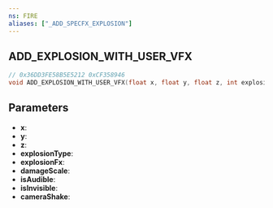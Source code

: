 ```yaml
---
ns: FIRE
aliases: ["_ADD_SPECFX_EXPLOSION"]
---
```

## ADD_EXPLOSION_WITH_USER_VFX

```c
// 0x36DD3FE58B5E5212 0xCF358946
void ADD_EXPLOSION_WITH_USER_VFX(float x, float y, float z, int explosionType, Hash explosionFx, float damageScale, BOOL isAudible, BOOL isInvisible, float cameraShake);
```


## Parameters
* **x**: 
* **y**: 
* **z**: 
* **explosionType**: 
* **explosionFx**: 
* **damageScale**: 
* **isAudible**: 
* **isInvisible**: 
* **cameraShake**: 

